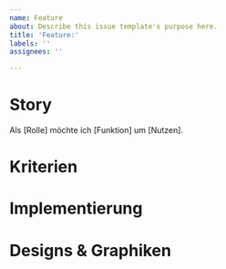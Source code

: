 ```yaml
---
name: Feature
about: Describe this issue template's purpose here.
title: 'Feature:'
labels: ''
assignees: ''

---
```


# Story

<!-- Beschreibe das Feature mit Hilfe einer User Story -->

Als [Rolle] möchte ich [Funktion] um [Nutzen].

# Kriterien

<!-- Liste alle Kriterien in einer Liste auf, anhand derer überprüft werden kann, ob das Feature vollständig implementiert ist -->

# Implementierung

<!-- Hier ist Platz für Hinweise zur Implementierung -->

# Designs & Graphiken

<!-- Falls es Designs zu dem Feature gibt, können diese hier verlinkt/eingefügt werden -->
